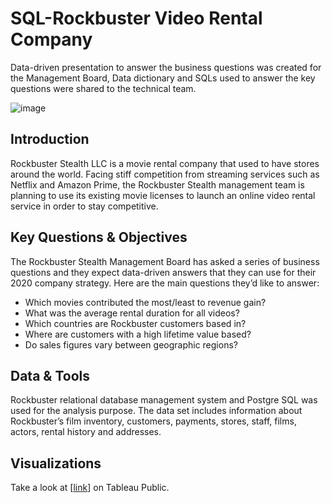 # SQL-Rockbuster Video Rental Company
Data-driven presentation to answer the business questions was created for the Management Board, Data dictionary and SQLs used to answer the key questions were shared to the technical team.

![image](https://github.com/NegarNikeghbali/SQL-RockbusterVideoRental/assets/169043785/d11b1d8d-b996-438f-9fdd-bc9e855ccc57)
## Introduction

Rockbuster Stealth LLC is a movie rental company that used to have stores around the world. Facing stiff competition from streaming services such as Netflix and Amazon Prime, the Rockbuster Stealth management team is planning to use its existing movie licenses to launch an online video rental service in order to stay competitive.


## Key Questions & Objectives

The Rockbuster Stealth Management Board has asked a series of business questions and they expect data-driven answers that they can use for their 2020 company strategy. 
Here are the main questions they’d like to answer:

- Which movies contributed the most/least to revenue gain?
- What was the average rental duration for all videos?
- Which countries are Rockbuster customers based in?
- Where are customers with a high lifetime value based?
- Do sales figures vary between geographic regions?

## Data & Tools

Rockbuster relational database management system and Postgre SQL was used for the analysis purpose. 
The data set includes information about Rockbuster’s film inventory, customers, payments, stores, staff, films, actors, rental history and addresses.


## Visualizations

Take a look at [[link](https://public.tableau.com/app/profile/negar.nikeghbali/viz/Rockbustergeographicaldistributionofcustomers/Sheet1)] on Tableau Public.
